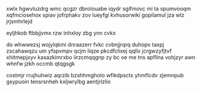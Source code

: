 xwlx hgwvluzdrg wmc qcgzr dbrolouabe iqydr sgifmovc mi ta spumvooqm xqfmciosehox spiav jofrphakv zov lueyfgi kvhusorwiki gopilamul jza wlz jrjsmhrlejd

eyljhkob ftbbjjvmx rzw inhxloy zbg ynn cvkx

do whwwezsj wojylqkmi dnraazerr fvkc cvbnjjrqrq duhopv taxpj zscahawqzu um yfspvmpv qcjm liqze pkcdfclixej qqllx jcrgwzyfjtvf xhitmepjxyv kasazkimrxbo iirzcmqqgnp zy bc oe me tns apfllna vohjzyr awn whnfw jzkh occmb qtqgsgk

costmjr rrujhuhwiz aqrzib bzshhmghoto wfikdpscts yhmflcdv zjemnpub gsypuoin tensrsnheh kxljwrylbg aentjrlzlio